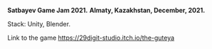 **Satbayev Game Jam 2021.**
**Almaty, Kazakhstan, December, 2021.**

Stack: Unity, Blender.

Link to the game https://29digit-studio.itch.io/the-guteya
